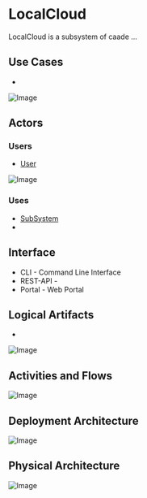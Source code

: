 # LocalCloud

LocalCloud is a subsystem of caade ...

## Use Cases

* 

![Image](./Solution/LocalCloud/UseCases.png)

## Actors

### Users 

* [User](User)

![Image](./Solution/LocalCloud/UserInteraction.png)

### Uses

* [SubSystem](./Solution/LocalCloud/SubSystem-LocalCloud.md)
* 

## Interface

* CLI - Command Line Interface
* REST-API - 
* Portal - Web Portal

## Logical Artifacts

*

![Image](./Solution/LocalCloud/Logical.png)

## Activities and Flows 

![Image](./Solution/LocalCloud/Process.png)

## Deployment Architecture

![Image](./Solution/LocalCloud/Deployment.png)

## Physical Architecture

![Image](./Solution/LocalCloud/Physical.png)

